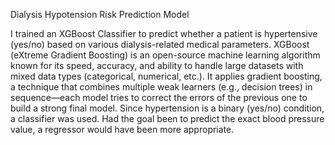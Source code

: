 Dialysis Hypotension Risk Prediction Model 

I trained an XGBoost Classifier to predict whether a patient is hypertensive (yes/no) based on various dialysis-related medical parameters.
XGBoost (eXtreme Gradient Boosting) is an open-source machine learning algorithm known for its speed, accuracy, and ability to handle large datasets with mixed data types (categorical, numerical, etc.).
It applies gradient boosting, a technique that combines multiple weak learners (e.g., decision trees) in sequence—each model tries to correct the errors of the previous one to build a strong final model.
Since hypertension is a binary (yes/no) condition, a classifier was used. Had the goal been to predict the exact blood pressure value, a regressor would have been more appropriate.



